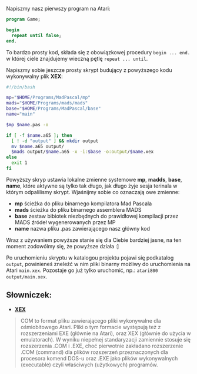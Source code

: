 Napiszmy nasz pierwszy program na Atari:

```pascal
program Game;

begin
  repeat until false;
end.
```
To bardzo prosty kod, składa się z obowiązkowej procedury `begin ... end.` w której ciele znajdujemy wieczną pętlę `repeat ... until`.

Napiszmy sobie jeszcze prosty skrypt budujący z powyższego kodu wykonywalny plik **XEX**:

```bash
#!/bin/bash

mp="$HOME/Programs/MadPascal/mp"
mads="$HOME/Programs/mads/mads"
base="$HOME/Programs/MadPascal/base"
name="main"

$mp $name.pas -o

if [ -f $name.a65 ]; then
  [ ! -d "output" ] && mkdir output
  mv $name.a65 output/
  $mads output/$name.a65 -x -i:$base -o:output/$name.xex
else
  exit 1
fi
```

Powyższy skryp ustawia lokalne zmienne systemowe **mp**, **madds**, **base**, **name**, które aktywne są tylko tak długo, jak długo żyje sesja terinala w którym odpalilismy skrypt. Wjaśnijmy sobie co oznaczają owe zmienne:

* **mp** ścieżka do pliku binarnego kompilatora Mad Pascala
* **mads** ścieżka do pliku binarnego assemblera MADS
* **base** zestaw bibiotek niezbędnych do prawidłowej kompilacji przez MADS źródeł wygenerowanych przez MP
* **name** nazwa pliku .pas zawierającego nasz główny kod

Wraz z używaniem powyższe stanie się dla Ciebie bardziej jasne, na ten moment zodowólmy się, że powyższe działa :]

Po uruchomieniu skryptu w katalogou projektu pojawi się podkatalog `output`, powinieneś zneleźć w nim pliki binarny możliwy do uruchomienia na Atari `main.xex`. Pozostaje go już tylko uruchomić, np.: `atari800 output/main.xex`.

## Słowniczek:

* [**XEX**](http://atariki.krap.pl/index.php/COM)
>COM to format pliku zawierającego pliki wykonywalne dla ośmiobitowego Atari. Pliki o tym formacie występują też z rozszerzeniami EXE (głównie na Atari), oraz XEX (głównie do użycia w emulatorach). W wyniku niepełnej standaryzacji zamiennie stosuje się rozszerzenia .COM i .EXE, choć pierwotnie zakładano rozszerzenie .COM (command) dla plików rozszerzeń przeznaczonych dla procesora komend DOS-u oraz .EXE jako plików wykonywalnych (executable) czyli właściwych (użytkowych) programów.
